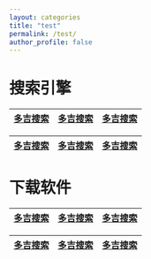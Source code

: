 ```yaml
---
layout: categories
title: "test"
permalink: /test/
author_profile: false
---
```



# 搜索引擎
|[多吉搜索](https://www.dogedoge.com/) |[多吉搜索](https://www.dogedoge.com/)|[多吉搜索](https://www.dogedoge.com/)|
|---|---|---|

|[多吉搜索](https://www.dogedoge.com/) |[多吉搜索](https://www.dogedoge.com/)|[多吉搜索](https://www.dogedoge.com/)|
|---|---|---|


# 下载软件
|[多吉搜索](https://www.dogedoge.com/) |[多吉搜索](https://www.dogedoge.com/)|[多吉搜索](https://www.dogedoge.com/)|
|---|---|---|

|[多吉搜索](https://www.dogedoge.com/) |[多吉搜索](https://www.dogedoge.com/)|[多吉搜索](https://www.dogedoge.com/)|
|---|---|---|
